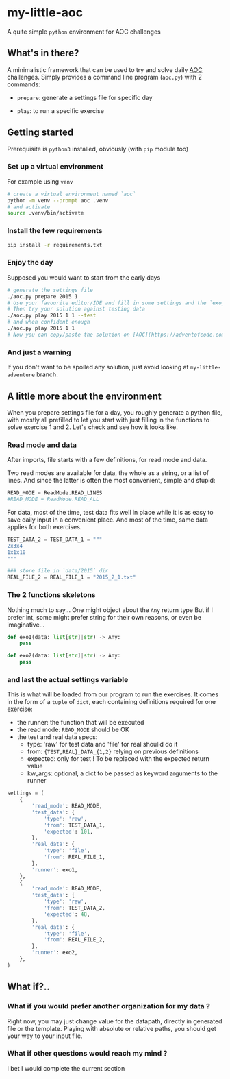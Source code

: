 # my-little-aoc

A quite simple `python` environment for AOC challenges

## What's in there?

A minimalistic framework that can be used to try and solve daily [AOC](https://adventofcode.com/) challenges.
Simply provides a command line program (`aoc.py`) with 2 commands:

- `prepare`: generate a settings file for specific day

- `play`: to run a specific exercise


## Getting started

Prerequisite is `python3` installed, obviously (with `pip` module too)

### Set up a virtual environment

For example using `venv`

```sh
# create a virtual environment named `aoc`
python -m venv --prompt aoc .venv
# and activate
source .venv/bin/activate
```

### Install the few requirements

```sh
pip install -r requirements.txt 
```

### Enjoy the day

Supposed you would want to start from the early days

```sh
# generate the settings file
./aoc.py prepare 2015 1
# Use your favourite editor/IDE and fill in some settings and the `exo_1` function, for a start
# Then try your solution against testing data
./aoc.py play 2015 1 1 --test
# and when confident enough
./aoc.py play 2015 1 1
# Now you can copy/paste the solution on [AOC](https://adventofcode.com/) to reclaim your first star
```

### And just a warning

If you don't want to be spoiled any solution, just avoid looking at `my-little-adventure` branch.


## A little more about the environment

When you prepare settings file for a day, you roughly generate a python file, with mostly all prefilled
to let you start with just filling in the functions to solve exercise 1 and 2.
Let's check and see how it looks like.

### Read mode and data

After imports, file starts with a few definitions, for read mode and data.

Two read modes are available for data, the whole as a string, or a list of lines.
And since the latter is often the most convenient, simple and stupid:

```python
READ_MODE = ReadMode.READ_LINES
#READ_MODE = ReadMode.READ_ALL
```

For data, most of the time, test data fits well in place while it is as easy to save daily input in a convenient place.
And most of the time, same data applies for both exercises.

```python
TEST_DATA_2 = TEST_DATA_1 = """
2x3x4
1x1x10
"""

### store file in `data/2015` dir
REAL_FILE_2 = REAL_FILE_1 = "2015_2_1.txt"
```

### The 2 functions skeletons

Nothing much to say... One might object about the `Any` return type
But if I prefer int, some might prefer string for their own reasons, or even be imaginative...

```python
def exo1(data: list[str]|str) -> Any:
    pass

def exo2(data: list[str]|str) -> Any:
    pass
```

### and last the actual settings variable

This is what will be loaded from our program to run the exercises.
It comes in the form of a `tuple` of `dict`, each containing definitions required for one exercise:
- the runner: the function that will be executed
- the read mode: `READ_MODE` should be OK
- the test and real data specs:
    - type: 'raw' for test data and 'file' for real shoulld do it
    - from: `{TEST,REAL}_DATA_{1,2}` relying on previous definitions
    - expected: only for test ! To be replaced with the expected return value
    - kw_args: optional, a dict to be passed as keyword arguments to the runner

```python
settings = (
    {
        'read_mode': READ_MODE,
        'test_data': {
            'type': 'raw',
            'from': TEST_DATA_1,
            'expected': 101,
        },
        'real_data': {
            'type': 'file',
            'from': REAL_FILE_1,
        },
        'runner': exo1,
    },
    {
        'read_mode': READ_MODE,
        'test_data': {
            'type': 'raw',
            'from': TEST_DATA_2,
            'expected': 48,
        },
        'real_data': {
            'type': 'file',
            'from': REAL_FILE_2,
        },
        'runner': exo2,
    },
)
```

## What if?..

### What if you would prefer another organization for my data ?

Right now, you may just change value for the datapath, directly in generated file or the template.
Playing with absolute or relative paths, you should get your way to your input file.

### What if other questions would reach my mind ?

I bet I would complete the current section
